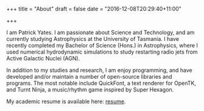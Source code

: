 +++
title = "About"
draft = false
date = "2016-12-08T20:29:40+11:00"

+++

I am Patrick Yates. I am passionate about Science and Technology, and am currently studying Astrophysics at the University of Tasmania.
I have recently completed my Bachelor of Science (Hons.) in Astrophysics, where I used numerical hydrodynamic simulations to study restarting radio jets from Active Galactic Nuclei (AGN).

In addition to my studies and research, I am enjoy programming, and have developed and/or maintain a number of open-source libraries and programs.
The most notable include QuickFont, a text renderer for OpenTK, and Turnt Ninja, a music/rhythm game inspired by Super Hexagon.

My academic resume is available here: [resume](/download/resume.pdf).
